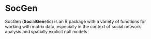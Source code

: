 # SocGen

SocGen (<b>Soc</b>ial<b>Gen</b>etic) is an R package with a variety of functions for working with matrix data, especially in the context of social network analysis and spatially explicit null models
